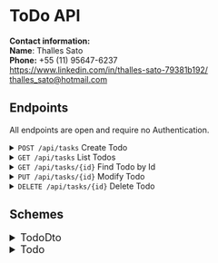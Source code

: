 # ToDo API

**Contact information:**  
**Name**: Thalles Sato  
**Phone:**  +55 (11) 95647-6237  
https://www.linkedin.com/in/thalles-sato-79381b192/  
thalles_sato@hotmail.com  

## Endpoints
All endpoints are open and require no Authentication.

<details>
 <summary><code>POST /api/tasks</code> Create Todo </summary>

- **Description:** Add a new Todo in the database
- **Request body:**
  - Scheme: [TodoDto](#tododto)
- **Responses:**
    - 201: Created
        - Content:
            - Schema: [Todo](#todo)
    - 400: Bad Request 
    - 500: Internal Server Error

</details>

<details>
 <summary><code>GET /api/tasks</code> List Todos </summary>

- **Description:** Finds all Todos in the database
- **Responses:**
    - 200: Success
        - Content:
            - Schema: Array of [Todos](#todo)
            
</details>

<details>
 <summary><code>GET /api/tasks/{id}</code> Find Todo by Id </summary>

- **Description:** Find Todo in the database by Id
- **Parameters:**
    - Id: Todo Id 
        - (in path, required)
        - Type: string (uuid)
- **Responses:**
    - 200: Success
        - Content:
            - Schema: [Todo](#todo)
    - 404: Not Found
    - 500: Internal Server Error

</details>

<details>
 <summary><code>PUT /api/tasks/{id}</code> Modify Todo </summary>

- **Description:** Find Todo in the database by Id, Update properties, and Save in the database
- **Parameters:**
    - Id: Todo Id
        - (in path, required)
        - Type: string (uuid)
- **Request body:**
    - Scheme: [TodoDto](#tododto)
- **Responses:**
    - 204: No Content
    - 400: Bad Request
    - 404: Not Found
    - 500: Internal Server Error

</details>

<details>
 <summary><code>DELETE /api/tasks/{id}</code> Delete Todo </summary>

- **Description:** Find Todo in the database by Id and exclude from the database
- **Parameters:**
    - Id: Todo Id
        - (in path, required)
        - Type: string (uuid)
- **Responses:**
    - 204: No Content
    - 404: Not Found
    - 500: Internal Server Error

</details>

## Schemes

<details>
 <summary style="font-size: 18px">TodoDto</summary>

### TodoDto

- Request scheme

>   | Field        | Type     | Mandatory |
>   |--------------|----------|-----------|
>   | Title        | String   | yes       |
>   | Description  | String   | yes       |
>   | Completed    | Boolean  | yes       |

</details>

<details>
 <summary style="font-size: 18px">Todo</summary>

### Todo

- Response scheme

>   | Field         | Type          |
>   |---------------|---------------|
>   | Id            | String (uuid) |
>   | Title         | String        |
>   | Description   | String        |
>   | Completed     | Boolean       |

</details>